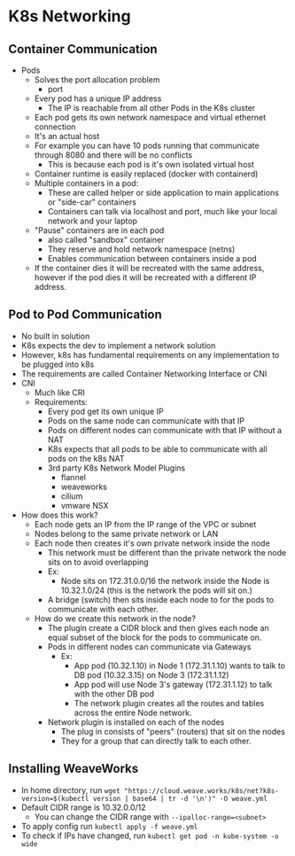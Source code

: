 # K8s Networking

## Container Communication

- Pods
  - Solves the port allocation problem
    - port 
  - Every pod has a unique IP address
    - The IP is reachable from all other Pods in the K8s cluster
  - Each pod gets its own network namespace and virtual ethernet connection
  - It's an actual host
  - For example you can have 10 pods running that communicate through 8080 and there will be no conflicts
    - This is because each pod is it's own isolated virtual host
  - Container runtime is easily replaced (docker with containerd)
  - Multiple containers in a pod:
    - These are called helper or side application to main applications or "side-car" containers
    - Containers can talk via localhost and port, much like your local network and your laptop
  - "Pause" containers are in each pod
    - also called "sandbox" container
    - They reserve and hold network namespace (netns)
    - Enables communication between containers inside a pod
  - If the container dies it will be recreated with the same address, however if the pod dies it will be recreated with a different IP address.

## Pod to Pod Communication

- No built in solution
- K8s expects the dev to implement a network solution
- However, k8s has fundamental requirements on any implementation to be plugged into k8s
- The requirements are called Container Networking Interface or CNI
- CNI
  - Much like CRI
  - Requirements:
    - Every pod get its own unique IP
    - Pods on the same node can communicate with that IP
    - Pods on different nodes can communicate with that IP without a NAT
    - K8s expects that all pods to be able to communicate with all pods on the k8s NAT
    - 3rd party K8s Network Model Plugins
      - flannel
      - weaveworks
      - cilium
      - vmware NSX
- How does this work?
  - Each node gets an IP from the IP range of the VPC or subnet
  - Nodes belong to the same private network or LAN
  - Each node then creates it's own private network inside the node
    - This network must be different than the private network the node sits on to avoid overlapping
    - Ex:
      - Node sits on 172.31.0.0/16 the network inside the Node is 10.32.1.0/24 (this is the network the pods will sit on.)
    - A bridge (switch) then sits inside each node to for the pods to communicate with each other.
  - How do we create this network in the node?
    - The plugin create a CIDR block and then gives each node an equal subset of the block for the pods to communicate on.
    - Pods in different nodes can communicate via Gateways
      - Ex:
        - App pod (10.32.1.10) in Node 1 (172.31.1.10) wants to talk to DB pod (10.32.3.15) on Node 3 (172.31.1.12)
        - App pod will use Node 3's gateway (172.31.1.12) to talk with the other DB pod
        - The network plugin creates all the routes and tables across the entire Node network.
    - Network plugin is installed on each of the nodes
      - The plug in consists of "peers" (routers) that sit on the nodes
      - They for a group that can directly talk to each other.

## Installing WeaveWorks

- In home directory, run  ```wget "https://cloud.weave.works/k8s/net?k8s-version=$(kubectl version | base64 | tr -d '\n')" -O weave.yml```
- Default CIDR range is 10.32.0.0/12
  - You can change the CIDR range with ```--ipalloc-range=<subnet>```
- To apply config run ```kubectl apply -f weave.yml```
- To check if IPs have changed, run ```kubectl get pod -n kube-system -o wide```